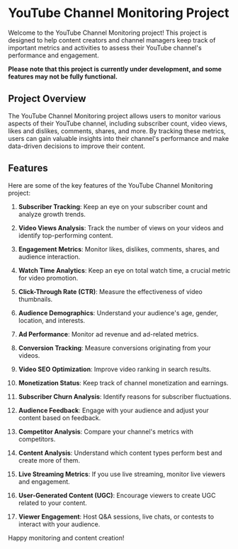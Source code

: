 
# YouTube Channel Monitoring Project

Welcome to the YouTube Channel Monitoring project! This project is designed to help content creators and channel managers keep track of important metrics and activities to assess their YouTube channel's performance and engagement.

**Please note that this project is currently under development, and some features may not be fully functional.**


## Project Overview

The YouTube Channel Monitoring project allows users to monitor various aspects of their YouTube channel, including subscriber count, video views, likes and dislikes, comments, shares, and more. By tracking these metrics, users can gain valuable insights into their channel's performance and make data-driven decisions to improve their content.

## Features

Here are some of the key features of the YouTube Channel Monitoring project:

1. **Subscriber Tracking**: Keep an eye on your subscriber count and analyze growth trends.

2. **Video Views Analysis**: Track the number of views on your videos and identify top-performing content.

3. **Engagement Metrics**: Monitor likes, dislikes, comments, shares, and audience interaction.

4. **Watch Time Analytics**: Keep an eye on total watch time, a crucial metric for video promotion.

5. **Click-Through Rate (CTR)**: Measure the effectiveness of video thumbnails.

6. **Audience Demographics**: Understand your audience's age, gender, location, and interests.

7. **Ad Performance**: Monitor ad revenue and ad-related metrics.

8. **Conversion Tracking**: Measure conversions originating from your videos.

9. **Video SEO Optimization**: Improve video ranking in search results.

10. **Monetization Status**: Keep track of channel monetization and earnings.

11. **Subscriber Churn Analysis**: Identify reasons for subscriber fluctuations.

12. **Audience Feedback**: Engage with your audience and adjust your content based on feedback.

13. **Competitor Analysis**: Compare your channel's metrics with competitors.

14. **Content Analysis**: Understand which content types perform best and create more of them.

15. **Live Streaming Metrics**: If you use live streaming, monitor live viewers and engagement.

16. **User-Generated Content (UGC)**: Encourage viewers to create UGC related to your content.

17. **Viewer Engagement**: Host Q&A sessions, live chats, or contests to interact with your audience.




Happy monitoring and content creation!



